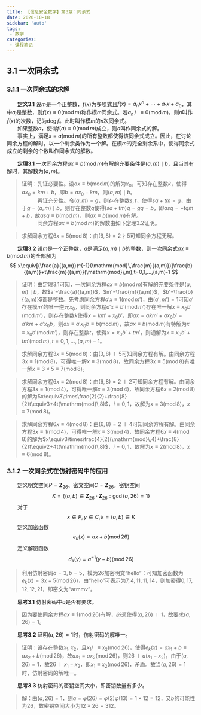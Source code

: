 ```yaml
---
title: 【信息安全数学】第3章：同余式
date: 2020-10-18
sidebar: 'auto'
tags:
 - 数学
categories:
 - 课程笔记
---
```


## 3.1 一次同余式

### 3.1.1 一次同余式的求解

**&emsp;&emsp;定义3.1** 设$m$是一个正整数，$f(x)$为多项式且$f(x)=a_nx^n+\cdots+a_1x+a_0$，其中$a_i$是整数，则$f(x)\equiv0(\mathrm{mod}\,m)$称作模$m$同余式。若$a_n\,/\!\!\!\!\!\equiv0(\mathrm{mod}\,m)$，则$n$叫作$f(x)$的次数，记为$\deg f$。此时叫作模$m$的$n$次同余式。<br>
&emsp;&emsp;如果整数$a$，使得$f(a)\equiv0(\mathrm{mod}\,m)$成立，则$a$叫作同余式的解。<br>
&emsp;&emsp;事实上，满足$x\equiv a(\mathrm{mod}\,m)$的所有整数都使得该同余式成立。因此，在讨论同余方程的解时，以一个剩余类作为一个解。在模$m$的完全剩余系中，使得同余式成立的剩余的个数叫作同余式的解数。

**&emsp;&emsp;定理3.1** 一次同余方程$ax\equiv b(\mathrm{mod}\,m)$有解的充要条件是$(a,m)\mid b$，且当其有解时，其解数为$(a,m)$。
> 证明：先证必要性。设$ax\equiv b(\mathrm{mod}\,m)$的解为$x_0$，可知存在整数$k$，使得$ax_0=km+b$，即$b=ax_0-km$，则$(a,m)\mid b$。<br>
> &emsp;&emsp;&emsp;再证充分性。令$(a,m)=g$，则存在整数$s,t$，使得$sa+tm=g$，由于$g=(a,m)\mid b$，则存在整数$q$使得$(sa+tm)q=gq=b$，即$asq=-tqm+b$，故$asq\equiv b(\mathrm{mod}\,m)$，则$ax\equiv b(\mathrm{mod}\,m)$有解。<br>
> &emsp;&emsp;&emsp;同余方程$ax\equiv b(\mathrm{mod}\,m)$的解数由如下定理3.2证明。

> 求解同余方程$6x\equiv 5(\mathrm{mod}\,8)$：由$(6,8)=2\nmid5$可知同余方程无解。

**&emsp;&emsp;定理3.2** 设$m$是一个正整数，$a$是满足$(a,m)\mid b$的整数，则一次同余式$ax\equiv b(\mathrm{mod}\,m)$的全部解为
$$
x\equiv[(\frac{a}{(a,m)})^{-1}(\mathrm{mod}\,\frac{m}{(a,m)})]\frac{b}{(a,m)}+t\frac{m}{(a,m)}(\mathrm{mod}\,m),t=0,1,...,(a,m)-1
$$
> 证明：由定理3.1可知，一次同余方程$ax\equiv b(\mathrm{mod}\,m)$有解的充要条件是$(a,m)\mid b$，故$a'=\frac{a}{(a,m)}$，$m'=\frac{m}{(a,m)}$，$b'=\frac{b}{(a,m)}$都是整数。先考虑同余方程$a'x\equiv1(\mathrm{mod}\,m')$，由$(a',m')=1$可知$a'$存在模$m'$的唯一逆元$x_0$，则同余方程$a'x\equiv b'(\mathrm{mod}\,m')$存在唯一解$x\equiv x_0b'(\mathrm{mod}\,m')$，则存在整数$k$使得$x=km'+x_0b'$，即$ax=akm'+ax_0b'=a'km+a'x_0b$，则$ax\equiv a'x_0b\equiv b(\mathrm{mod}\,m)$，故$ax\equiv b(\mathrm{mod}\,m)$有特解为$x\equiv x_0b'(\mathrm{mod}\,m')$，则存在整数$t$，使得$x=x_0b'+tm'$，则通解为$x\equiv x_0b'+tm'(\mathrm{mod}\,m),t=0,1,...,(a,m)-1$。

> 求解同余方程$3x\equiv5(\mathrm{mod}\,8)$：由$(3,8)\mid 5$可知同余方程有解。由同余方程$3x\equiv1(\mathrm{mod}\,8)$，可得唯一解$x\equiv3(\mathrm{mod}\,8)$，故同余方程$3x\equiv 5(\mathrm{mod}\,8)$有唯一解$x\equiv3\times5\equiv7(\mathrm{mod}\,8)$。

>求解同余方程$6x\equiv2(\mathrm{mod}\,8)$：由$(6,8)=2\mid 2$可知同余方程有解。由同余方程$3x\equiv1(\mathrm{mod}\,4)$，可得唯一解$x\equiv3(\mathrm{mod}\,4)$，故同余方程$6x\equiv2(\mathrm{mod}\,8)$的解为$x\equiv3\times\frac{2}{2}+\frac{8}{2}t\equiv3+4t(\mathrm{mod}\,8)$，$i=0,1$，故解为$x\equiv3(\mathrm{mod}\,8)$，$x\equiv7(\mathrm{mod}\,8)$。

> 求解同余方程$6x\equiv4(\mathrm{mod}\,8)$：由$(6,8)=2\mid 4$可知同余方程有解。由同余方程$3x\equiv1(\mathrm{mod}\,4)$，可得唯一解$x\equiv3(\mathrm{mod}\,4)$，故同余方程$6x\equiv4(\mathrm{mod}\,8)$的解为$x\equiv3\times\frac{4}{2}(\mathrm{mod}\,4)+\frac{8}{2}t\equiv2+4t(\mathrm{mod}\,8)$，$i=0,1$，故解为$x\equiv2(\mathrm{mod}\,8)$，$x\equiv6(\mathrm{mod}\,8)$。

### 3.1.2 一次同余式在仿射密码中的应用

&emsp;&emsp;定义明文空间$P=\mathbf{Z}_{26}$、密文空间$C=\mathbf{Z}_{26}$，密钥空间
$$
K=\{(a,b)\in\mathbf{Z}_{26}\cdot\mathbf{Z}_{26}:\gcd(a,26)=1\}
$$
&emsp;&emsp;对于
$$
x\in P,y\in C,k=(a,b)\in K
$$
&emsp;&emsp;定义加密函数
$$
e_k(x)=ax+b(\mathrm{mod}\,26)
$$
&emsp;&emsp;定义解密函数
$$
d_k(y)=a^{-1}(y-b)(\mathrm{mod}\,26)
$$
> 利用仿射密码$a=3,b=5$，模为$26$加密明文“hello”：可知加密函数为$e_k(x)=3x+5(\mathrm{mod}\,26)$，由“hello”可表示为$7,4,11,11,14$，则加密得$0,17,12,12,21$，即密文为“armmv”。

**&emsp;&emsp;思考3.1** 仿射密码中$a$是否有要求。
> 因为要使同余方程$ax\equiv1(\mathrm{mod}\,26)$有解，必须使得$(a,26)\mid 1$，故要求$(a,26)=1$。

**&emsp;&emsp;思考3.2** 证明$(a,26)=1$时，仿射密码的解唯一。
> 证明：设存在整数$x_1,x_2$，且$x_1/\!\!\!\!\!\equiv x_2(\mathrm{mod}\,26)$，使得$e_k(x)=ax_1+b\equiv ax_2+b(\mathrm{mod}\,26)$，故$ax_1\equiv ax_2(\mathrm{mod}\,26)$，则$26\mid a(x_1-x_2)$，由于$(a,26)=1$，故$26\mid x_1-x_2$，即$x_1\equiv x_2(\mathrm{mod}\,26)$，矛盾。故当$(a,26)=1$时，仿射密码的解唯一。

**&emsp;&emsp;思考3.3** 仿射密码的密钥空间大小，即密钥数量有多少。
> 解：由$(a,26)=1$，则$a=\varphi(26)=\varphi(2)\varphi(13)=1\times12=12$，又$b$的可能性为$26$，故密钥空间大小为$12\times26=312$。